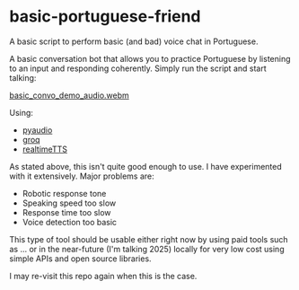 # basic-portuguese-friend
A basic script to perform basic (and bad) voice chat in Portuguese.

A basic conversation bot that allows you to practice Portuguese by
listening to an input and responding coherently. Simply run the script
and start talking:

[basic_convo_demo_audio.webm](basic_convo_demo_audio.webm)

Using:

- [pyaudio](https://pypi.org/project/PyAudio/)
- [groq](https://console.groq.com/docs/overview)
- [realtimeTTS](https://github.com/KoljaB/RealtimeTTS)

As stated above, this isn't quite good enough to use. I have
experimented with it extensively. Major problems are:

- Robotic response tone
- Speaking speed too slow
- Response time too slow
- Voice detection too basic

This type of tool should be usable either right now by using paid
tools such as ... or in the near-future (I'm talking 2025) locally
for very low cost using simple APIs and open source libraries.

I may re-visit this repo again when this is the case.
